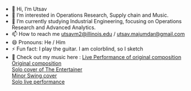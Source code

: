 - 👋 Hi, I’m Utsav
- 👀 I’m interested in Operations Research, Supply chain and Music. 
- 🌱 I’m currently studying Industrial Engineering, focusing on Operations Research and Advanced Analytics.
- 📫 How to reach me utsavm2@illinois.edu / utsav.majumdar@gmail.com
- 😄 Pronouns: He / Him
- ⚡ Fun fact: I play the guitar. I am colorblind, so I sketch
- 🎵 Check out my music here :
[Live Performance of original composition](https://www.youtube.com/watch?v=PITwyWY6TK0)  
[Original composition](https://www.youtube.com/watch?v=I8r8luPMLuk)  
[Solo cover of The Entertainer](https://www.youtube.com/watch?v=X8hL1sE6wgQ)  
[Minor Swing cover](https://youtu.be/xO8pCwehT78?si=DdWKbnDDMUQ_9bHD)  
[Solo live performance](https://youtu.be/w5pR-1fJcmc?si=0x7T_YFjU0v3Gkjd)  
  

<!---
utsavm2/utsavm2 is a ✨ special ✨ repository because its `README.md` (this file) appears on your GitHub profile.
You can click the Preview link to take a look at your changes.
--->
